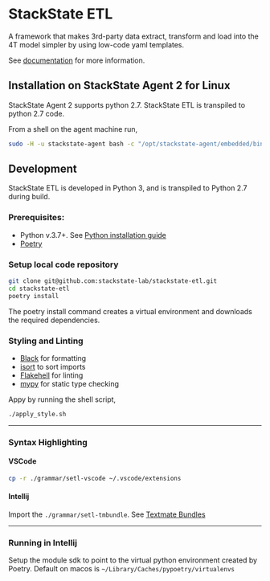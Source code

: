 # StackState ETL 

A framework that makes 3rd-party data extract, transform and load into the 4T model simpler by using low-code yaml
templates.

See [documentation](https://stackstate-lab.github.io/stackstate-etl/) for more information.


## Installation on StackState Agent 2 for Linux

StackState Agent 2 supports python 2.7.  StackState ETL is transpiled to python 2.7 code.

From a shell on the agent machine run,

```bash 
sudo -H -u stackstate-agent bash -c "/opt/stackstate-agent/embedded/bin/pip install https://github.com/stackstate-lab/stackstate-etl/releases/download/v0.0.1/stackstate-etl-py27-0.1.0.tar.gz"
```


## Development

StackState ETL is developed in Python 3, and is transpiled to Python 2.7 during build.

### Prerequisites:

- Python v.3.7+. See [Python installation guide](https://docs.python-guide.org/starting/installation/)
- [Poetry](https://python-poetry.org/docs/#installation)

### Setup local code repository

```bash 
git clone git@github.com:stackstate-lab/stackstate-etl.git
cd stackstate-etl
poetry install 
```

The poetry install command creates a virtual environment and downloads the required dependencies.

### Styling and Linting

- [Black](https://black.readthedocs.io/en/stable/) for formatting
- [isort](https://pycqa.github.io/isort/) to sort imports
- [Flakehell](https://flakehell.readthedocs.io/) for linting
- [mypy](https://mypy.readthedocs.io/en/stable/) for static type checking

Appy by running the shell script,

```bash 
./apply_style.sh
```
---
### Syntax Highlighting

#### VSCode

```bash
cp -r ./grammar/setl-vscode ~/.vscode/extensions
```

#### Intellij

Import the `./grammar/setl-tmbundle`. See [Textmate Bundles](https://www.jetbrains.com/help/idea/textmate.html)

---
### Running in Intellij

Setup the module sdk to point to the virtual python environment created by Poetry.
Default on macos is `~/Library/Caches/pypoetry/virtualenvs`
